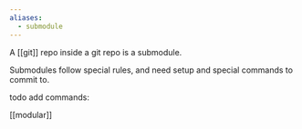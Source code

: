 ```yaml
---
aliases:
  - submodule
---
```

A [[git]] repo inside a git repo is a submodule.

Submodules follow special rules, and need setup and special commands to commit to.

todo add commands:

[[modular]]
